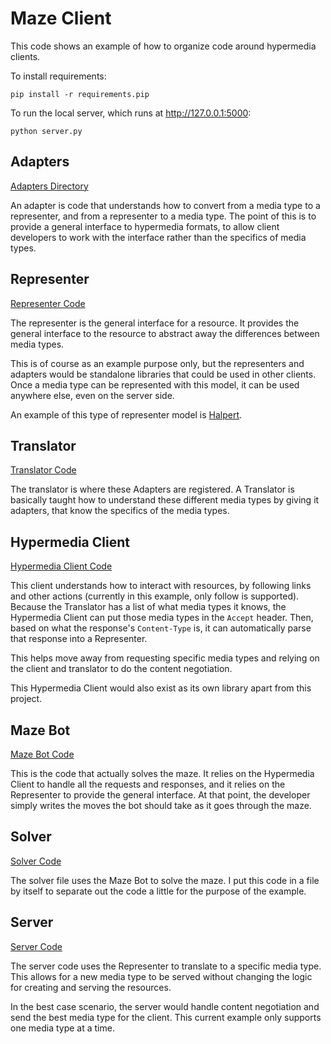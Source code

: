 Maze Client
===========

This code shows an example of how to organize code around hypermedia clients.

To install requirements:

```shell
pip install -r requirements.pip
```

To run the local server, which runs at http://127.0.0.1:5000:

```shell
python server.py
```

## Adapters

[Adapters Directory](https://github.com/smizell/maze_client/tree/master/adapters)

An adapter is code that understands how to convert from a media type to a representer, and from a representer to a media type. The point of this is to provide a general interface to hypermedia formats, to allow client developers to work with the interface rather than the specifics of media types.

## Representer

[Representer Code](https://github.com/smizell/maze_client/blob/master/representer.py)

The representer is the general interface for a resource. It provides the general interface to the resource to abstract away the differences between media types.

This is of course as an example purpose only, but the representers and adapters would be standalone libraries that could be used in other clients. Once a media type can be represented with this model, it can be used anywhere else, even on the server side.

An example of this type of representer model is [Halpert](https://github.com/smizell/halpert).

## Translator

[Translator Code](https://github.com/smizell/maze_client/blob/master/translator.py)

The translator is where these Adapters are registered. A Translator is basically taught how to understand these different media types by giving it adapters, that know the specifics of the media types.

## Hypermedia Client

[Hypermedia Client Code](https://github.com/smizell/maze_client/blob/master/hypermedia_client.py)

This client understands how to interact with resources, by following links and other actions (currently in this example, only follow is supported). Because the Translator has a list of what media types it knows, the Hypermedia Client can put those media types in the `Accept` header. Then, based on what the response's `Content-Type` is, it can automatically parse that response into a Representer. 

This helps move away from requesting specific media types and relying on the client and translator to do the content negotiation.

This Hypermedia Client would also exist as its own library apart from this project.

## Maze Bot

[Maze Bot Code](https://github.com/smizell/maze_client/blob/master/maze_bot.py)

This is the code that actually solves the maze. It relies on the Hypermedia Client to handle all the requests and responses, and it relies on the Representer to provide the general interface. At that point, the developer simply writes the moves the bot should take as it goes through the maze.

## Solver

[Solver Code](https://github.com/smizell/maze_client/blob/master/solver.py)

The solver file uses the Maze Bot to solve the maze. I put this code in a file by itself to separate out the code a little for the purpose of the example.

## Server

[Server Code](https://github.com/smizell/maze_client/blob/master/server.py)

The server code uses the Representer to translate to a specific media type. This allows for a new media type to be served without changing the logic for creating and serving the resources. 

In the best case scenario, the server would handle content negotiation and send the best media type for the client. This current example only supports one media type at a time.
